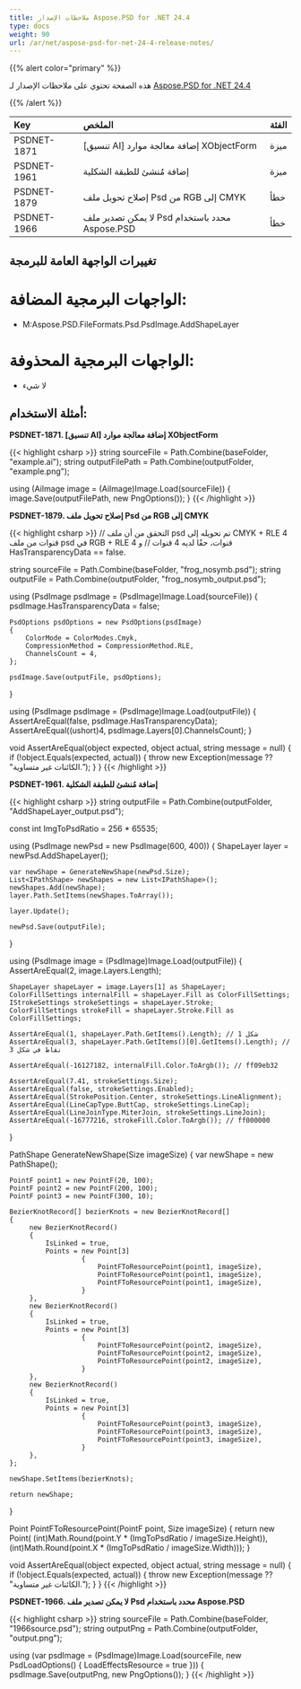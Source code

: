 ```yaml
---
title: ملاحظات الإصدار Aspose.PSD for .NET 24.4
type: docs
weight: 90
url: /ar/net/aspose-psd-for-net-24-4-release-notes/
---
```


{{% alert color="primary" %}}

هذه الصفحة تحتوي على ملاحظات الإصدار لـ [Aspose.PSD for .NET 24.4](https://www.nuget.org/packages/Aspose.PSD/)

{{% /alert %}}

| **Key**     | **الملخص**                                            | **الفئة** |
|:------------|:-------------------------------------------------------|:-------------|
| PSDNET-1871 | [تنسيق AI] إضافة معالجة موارد XObjectForm           | ميزة      |
| PSDNET-1961 | إضافة مُنشئ للطبقة الشكلية                           | ميزة      |
| PSDNET-1879 | إصلاح تحويل ملف Psd من RGB إلى CMYK                 | خطأ      |
| PSDNET-1966 | لا يمكن تصدير ملف Psd محدد باستخدام Aspose.PSD      | خطأ      |

## **تغييرات الواجهة العامة للبرمجة**
# **الواجهات البرمجية المضافة:**
- M:Aspose.PSD.FileFormats.Psd.PsdImage.AddShapeLayer

# **الواجهات البرمجية المحذوفة:**
- لا شيء

## **أمثلة الاستخدام:**

**PSDNET-1871. [تنسيق AI] إضافة معالجة موارد XObjectForm**

{{< highlight csharp >}}
string sourceFile = Path.Combine(baseFolder, "example.ai");
string outputFilePath = Path.Combine(outputFolder, "example.png");

using (AiImage image = (AiImage)Image.Load(sourceFile))
{
    image.Save(outputFilePath, new PngOptions());
}
{{< /highlight >}}

**PSDNET-1879. إصلاح تحويل ملف Psd من RGB إلى CMYK**

{{< highlight csharp >}}
// التحقق من أن ملف psd تم تحويله إلى CMYK + RLE 4 قنوات من ملف psd في RGB + RLE 4 قنوات، حقًا لديه 4 قنوات
// و HasTransparencyData == false.

string sourceFile = Path.Combine(baseFolder, "frog_nosymb.psd");
string outputFile = Path.Combine(outputFolder, "frog_nosymb_output.psd");

using (PsdImage psdImage = (PsdImage)Image.Load(sourceFile))
{
    psdImage.HasTransparencyData = false;

    PsdOptions psdOptions = new PsdOptions(psdImage)
    {
        ColorMode = ColorModes.Cmyk,
        CompressionMethod = CompressionMethod.RLE,
        ChannelsCount = 4,
    };

    psdImage.Save(outputFile, psdOptions);
}

using (PsdImage psdImage = (PsdImage)Image.Load(outputFile))
{
    AssertAreEqual(false, psdImage.HasTransparencyData);
    AssertAreEqual((ushort)4, psdImage.Layers[0].ChannelsCount);
}

void AssertAreEqual(object expected, object actual, string message = null)
{
    if (!object.Equals(expected, actual))
    {
        throw new Exception(message ?? "الكائنات غير متساوية.");
    }
}
{{< /highlight >}}

**PSDNET-1961. إضافة مُنشئ للطبقة الشكلية**

{{< highlight csharp >}}
string outputFile = Path.Combine(outputFolder, "AddShapeLayer_output.psd");

const int ImgToPsdRatio = 256 * 65535;

using (PsdImage newPsd = new PsdImage(600, 400))
{
    ShapeLayer layer = newPsd.AddShapeLayer();

    var newShape = GenerateNewShape(newPsd.Size);
    List<IPathShape> newShapes = new List<IPathShape>();
    newShapes.Add(newShape);
    layer.Path.SetItems(newShapes.ToArray());

    layer.Update();

    newPsd.Save(outputFile);
}

using (PsdImage image = (PsdImage)Image.Load(outputFile))
{
    AssertAreEqual(2, image.Layers.Length);

    ShapeLayer shapeLayer = image.Layers[1] as ShapeLayer;
    ColorFillSettings internalFill = shapeLayer.Fill as ColorFillSettings;
    IStrokeSettings strokeSettings = shapeLayer.Stroke;
    ColorFillSettings strokeFill = shapeLayer.Stroke.Fill as ColorFillSettings;

    AssertAreEqual(1, shapeLayer.Path.GetItems().Length); // 1 شكل
    AssertAreEqual(3, shapeLayer.Path.GetItems()[0].GetItems().Length); // 3 نقاط في شكل

    AssertAreEqual(-16127182, internalFill.Color.ToArgb()); // ff09eb32

    AssertAreEqual(7.41, strokeSettings.Size);
    AssertAreEqual(false, strokeSettings.Enabled);
    AssertAreEqual(StrokePosition.Center, strokeSettings.LineAlignment);
    AssertAreEqual(LineCapType.ButtCap, strokeSettings.LineCap);
    AssertAreEqual(LineJoinType.MiterJoin, strokeSettings.LineJoin);
    AssertAreEqual(-16777216, strokeFill.Color.ToArgb()); // ff000000
}

PathShape GenerateNewShape(Size imageSize)
{
    var newShape = new PathShape();

    PointF point1 = new PointF(20, 100);
    PointF point2 = new PointF(200, 100);
    PointF point3 = new PointF(300, 10);

    BezierKnotRecord[] bezierKnots = new BezierKnotRecord[]
    {
         new BezierKnotRecord()
         {
             IsLinked = true,
             Points = new Point[3]
                      {
                          PointFToResourcePoint(point1, imageSize),
                          PointFToResourcePoint(point1, imageSize),
                          PointFToResourcePoint(point1, imageSize),
                      }
         },
         new BezierKnotRecord()
         {
             IsLinked = true,
             Points = new Point[3]
                      {
                          PointFToResourcePoint(point2, imageSize),
                          PointFToResourcePoint(point2, imageSize),
                          PointFToResourcePoint(point2, imageSize),
                      }
         },
         new BezierKnotRecord()
         {
             IsLinked = true,
             Points = new Point[3]
                      {
                          PointFToResourcePoint(point3, imageSize),
                          PointFToResourcePoint(point3, imageSize),
                          PointFToResourcePoint(point3, imageSize),
                      }
         },
    };

    newShape.SetItems(bezierKnots);

    return newShape;
}

Point PointFToResourcePoint(PointF point, Size imageSize)
{
    return new Point(
        (int)Math.Round(point.Y * (ImgToPsdRatio / imageSize.Height)),
        (int)Math.Round(point.X * (ImgToPsdRatio / imageSize.Width)));
}

void AssertAreEqual(object expected, object actual, string message = null)
{
    if (!object.Equals(expected, actual))
    {
        throw new Exception(message ?? "الكائنات غير متساوية.");
    }
}
{{< /highlight >}}

**PSDNET-1966. لا يمكن تصدير ملف Psd محدد باستخدام Aspose.PSD**

{{< highlight csharp >}}
string sourceFile = Path.Combine(baseFolder, "1966source.psd");
string outputPng = Path.Combine(outputFolder, "output.png");

using (var psdImage = (PsdImage)Image.Load(sourceFile, new PsdLoadOptions() { LoadEffectsResource = true }))
{
    psdImage.Save(outputPng, new PngOptions());
}
{{< /highlight >}}